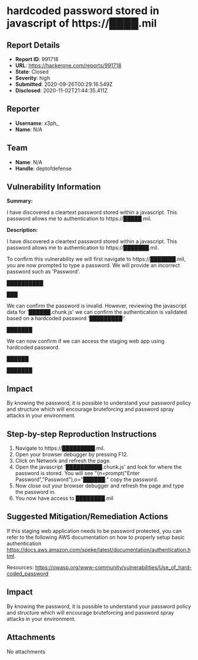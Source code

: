 # hardcoded password stored in javascript of https://████.mil

## Report Details
- **Report ID**: 991718
- **URL**: https://hackerone.com/reports/991718
- **State**: Closed
- **Severity**: high
- **Submitted**: 2020-09-26T00:29:16.549Z
- **Disclosed**: 2020-11-02T21:44:35.411Z

## Reporter
- **Username**: x3ph_
- **Name**: N/A

## Team
- **Name**: N/A
- **Handle**: deptofdefense

## Vulnerability Information
**Summary:**

I have discovered a cleartext password stored within a javascript. This password allows me to authentication to https://█████.mil.

**Description:**

I have discovered a cleartext password stored within a javascript. This password allows me to authentication to https://███████.mil.


To confirm this vulnerability we will first navigate to https://███████.mil, you are now prompted to type a password. We will provide an incorrect password such as 'Password'.

██████████

███

We can confirm the password is invalid. However, reviewing the javascript data for '██████.chunk.js' we can confirm the authentication is validated based on a hardcoded password '█████████!'.

███████

We can now confirm if we can access the staging web app using hardcoded password.

██████

███████

## Impact

By knowing the password, it is possible to understand your password policy and structure which will encourage bruteforcing and password spray attacks in your environment.

## Step-by-step Reproduction Instructions

1. Navigate to https://█████████.mil.
2. Open your browser debugger by pressing F12.
3. Click on Network and refresh the page.
4. Open the javascript '██████████.chunk.js' and look for where the password is stored. You will see "(n=prompt("Enter Password","Password"),o="██████;" copy the password.
5. Now close out your browser debugger and refresh the page and type the password in.
6. You now have access to ████████.mil

## Suggested Mitigation/Remediation Actions

If this staging web application needs to be password protected, you can refer to the following AWS documentation on how to properly setup basic authentication https://docs.aws.amazon.com/speke/latest/documentation/authentication.html.

Resources:
https://owasp.org/www-community/vulnerabilities/Use_of_hard-coded_password

## Impact

By knowing the password, it is possible to understand your password policy and structure which will encourage bruteforcing and password spray attacks in your environment.

## Attachments
No attachments
